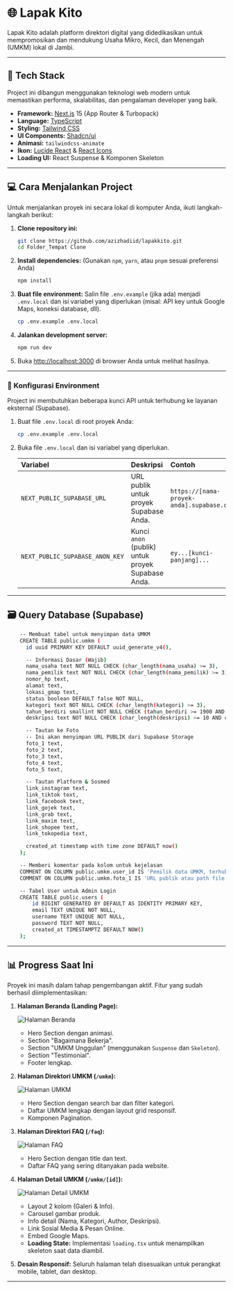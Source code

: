 # 🌐 Lapak Kito

Lapak Kito adalah platform direktori digital yang didedikasikan untuk mempromosikan dan mendukung Usaha Mikro, Kecil, dan Menengah (UMKM) lokal di Jambi.

---

## 🚀 Tech Stack

Project ini dibangun menggunakan teknologi web modern untuk memastikan performa, skalabilitas, dan pengalaman developer yang baik.

* **Framework:** [Next.js](https://nextjs.org/) 15 (App Router & Turbopack)
* **Language:** [TypeScript](https://www.typescriptlang.org/)
* **Styling:** [Tailwind CSS](https://tailwindcss.com/)
* **UI Components:** [Shadcn/ui](https://ui.shadcn.com/)
* **Animasi:** `tailwindcss-animate`
* **Ikon:** [Lucide React](https://lucide.dev/) & [React Icons](https://react-icons.github.io/react-icons/)
* **Loading UI:** React Suspense & Komponen Skeleton

---

## 💻 Cara Menjalankan Project

Untuk menjalankan proyek ini secara lokal di komputer Anda, ikuti langkah-langkah berikut:

1.  **Clone repository ini:**
    ```bash
    git clone https://github.com/azizhadiid/lapakkito.git
    cd Folder_Tempat Clone
    ```

2.  **Install dependencies:**
    (Gunakan `npm`, `yarn`, atau `pnpm` sesuai preferensi Anda)
    ```bash
    npm install
    ```

3.  **Buat file environment:**
    Salin file `.env.example` (jika ada) menjadi `.env.local` dan isi variabel yang diperlukan (misal: API key untuk Google Maps, koneksi database, dll).
    ```bash
    cp .env.example .env.local
    ```

4.  **Jalankan development server:**
    ```bash
    npm run dev
    ```

5.  Buka [http://localhost:3000](http://localhost:3000) di browser Anda untuk melihat hasilnya.

---

### 🔑 Konfigurasi Environment

Project ini membutuhkan beberapa kunci API untuk terhubung ke layanan eksternal (Supabase).

1.  Buat file `.env.local` di root proyek Anda:
    ```bash
    cp .env.example .env.local
    ```

2.  Buka file `.env.local` dan isi variabel yang diperlukan.

    | Variabel | Deskripsi | Contoh |
    | :--- | :--- | :--- |
    | `NEXT_PUBLIC_SUPABASE_URL` | URL publik untuk proyek Supabase Anda. | `https://[nama-proyek-anda].supabase.co` |
    | `NEXT_PUBLIC_SUPABASE_ANON_KEY`| Kunci `anon` (publik) untuk proyek Supabase Anda. | `ey...[kunci-panjang]...` |

---

## 🗃️ Query Database (Supabase)
```bash
    -- Membuat tabel untuk menyimpan data UMKM
    CREATE TABLE public.umkm (
      id uuid PRIMARY KEY DEFAULT uuid_generate_v4(),

      -- Informasi Dasar (Wajib)
      nama_usaha text NOT NULL CHECK (char_length(nama_usaha) >= 3),
      nama_pemilik text NOT NULL CHECK (char_length(nama_pemilik) >= 3),
      nomor_hp text,
      alamat text,
      lokasi_gmap text,
      status boolean DEFAULT false NOT NULL,
      kategori text NOT NULL CHECK (char_length(kategori) >= 3),
      tahun_berdiri smallint NOT NULL CHECK (tahun_berdiri >= 1900 AND tahun_berdiri <= extract(year from now())),
      deskripsi text NOT NULL CHECK (char_length(deskripsi) >= 10 AND char_length(deskripsi) <= 500),

      -- Tautan ke Foto 
      -- Ini akan menyimpan URL PUBLIK dari Supabase Storage
      foto_1 text,
      foto_2 text,
      foto_3 text,
      foto_4 text,
      foto_5 text,

      -- Tautan Platform & Sosmed 
      link_instagram text,
      link_tiktok text,
      link_facebook text,
      link_gojek text,
      link_grab text,
      link_maxim text,
      link_shopee text,
      link_tokopedia text,

      created_at timestamp with time zone DEFAULT now()
    );

    -- Memberi komentar pada kolom untuk kejelasan
    COMMENT ON COLUMN public.umkm.user_id IS 'Pemilik data UMKM, terhubung ke auth.users';
    COMMENT ON COLUMN public.umkm.foto_1 IS 'URL publik atau path file dari Supabase Storage';

    -- Tabel User untuk Admin Login
    CREATE TABLE public.users (
        id BIGINT GENERATED BY DEFAULT AS IDENTITY PRIMARY KEY,
        email TEXT UNIQUE NOT NULL,
        username TEXT UNIQUE NOT NULL,
        password TEXT NOT NULL,
        created_at TIMESTAMPTZ DEFAULT NOW()
    );
```
---

## 📊 Progress Saat Ini

Proyek ini masih dalam tahap pengembangan aktif. Fitur yang sudah berhasil diimplementasikan:

1. **Halaman Beranda (Landing Page):**

    ![Halaman Beranda](/public/images/screenshot/ss1.png)
    * Hero Section dengan animasi.
    * Section "Bagaimana Bekerja".
    * Section "UMKM Unggulan" (menggunakan `Suspense` dan `Skeleton`).
    * Section "Testimonial".
    * Footer lengkap.

2. **Halaman Direktori UMKM (`/umkm`):**

    ![Halaman UMKM](/public/images/screenshot/ss2.png)
    * Hero Section dengan search bar dan filter kategori.
    * Daftar UMKM lengkap dengan layout grid responsif.
    * Komponen Pagination.

3. **Halaman Direktori FAQ (`/faq`):**

    ![Halaman FAQ](/public/images/screenshot/ss3.png)
    * Hero Section dengan title dan text.
    * Daftar FAQ yang sering ditanyakan pada website.

4. **Halaman Detail UMKM (`/umkm/[id]`):**

    ![Halaman Detail UMKM](/public/images/screenshot/ss4.png)
    * Layout 2 kolom (Galeri & Info).
    * Carousel gambar produk.
    * Info detail (Nama, Kategori, Author, Deskripsi).
    * Link Sosial Media & Pesan Online.
    * Embed Google Maps.
    * **Loading State:** Implementasi `loading.tsx` untuk menampilkan skeleton saat data diambil.

5. **Desain Responsif:** Seluruh halaman telah disesuaikan untuk perangkat mobile, tablet, dan desktop.

---